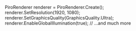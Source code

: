 PiroRenderer renderer = PiroRenderer.Create();
renderer.SetResolution(1920, 1080);
renderer.SetGraphicsQuality(GraphicsQuality.Ultra);
renderer.EnableGlobalIllumination(true);
// ...and much more
